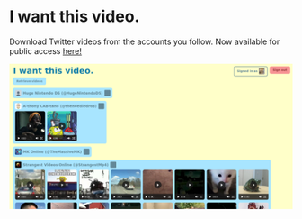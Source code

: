 # I want this video.

Download Twitter videos from the accounts you follow. Now available for public access [here!](https://master.drw0o7cx6sm26.amplifyapp.com)

![Screenshot of webapp](https://raw.githubusercontent.com/chandrap2/Iwantthisvideo/twitter-sign-in/preview.png?token=ADSB2FGTYETX3LLSK7GRYIK7ALG4E)
